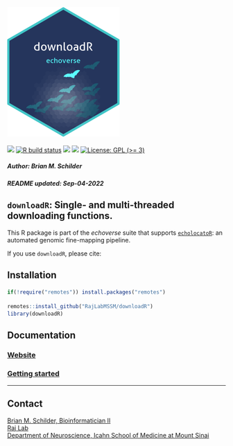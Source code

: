<img src='https://github.com/RajLabMSSM/downloadR/raw/main/inst/hex/hex.png' height='300'><br><br>
[![](https://img.shields.io/badge/devel%20version-0.99.3-black.svg)](https://github.com/RajLabMSSM/downloadR)
[![R build
status](https://github.com/RajLabMSSM/downloadR/workflows/R-CMD-check-bioc/badge.svg)](https://github.com/RajLabMSSM/downloadR/actions)
[![](https://img.shields.io/github/last-commit/RajLabMSSM/downloadR.svg)](https://github.com/RajLabMSSM/downloadR/commits/main)
[![](https://app.codecov.io/gh/RajLabMSSM/downloadR/branch/main/graph/badge.svg)](https://app.codecov.io/gh/RajLabMSSM/downloadR)
[![License: GPL (\>=
3)](https://img.shields.io/badge/license-GPL%20(%3E=%203)-blue.svg)](https://cran.r-project.org/web/licenses/GPL%20(%3E=%203))
<h5>
Author: <i>Brian M. Schilder</i>
</h5>
<h5>
README updated: <i>Sep-04-2022</i>
</h5>

## `downloadR`: Single- and multi-threaded downloading functions.

This R package is part of the *echoverse* suite that supports
[`echolocatoR`](https://github.com/RajLabMSSM/echolocatoR): an automated
genomic fine-mapping pipeline.

If you use `downloadR`, please cite:

## Installation

``` r
if(!require("remotes")) install.packages("remotes")

remotes::install_github("RajLabMSSM/downloadR")
library(downloadR)
```

## Documentation

### [Website](https://rajlabmssm.github.io/downloadR)

### [Getting started](https://rajlabmssm.github.io/downloadR/articles/downloadR)

<hr>

## Contact

<a href="https://bschilder.github.io/BMSchilder/" target="_blank">Brian
M. Schilder, Bioinformatician II</a>  
<a href="https://rajlab.org" target="_blank">Raj Lab</a>  
<a href="https://icahn.mssm.edu/about/departments/neuroscience" target="_blank">Department
of Neuroscience, Icahn School of Medicine at Mount Sinai</a>
